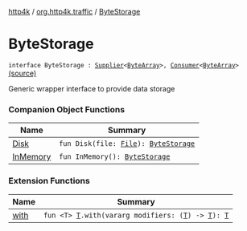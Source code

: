 [http4k](../../index.md) / [org.http4k.traffic](../index.md) / [ByteStorage](./index.md)

# ByteStorage

`interface ByteStorage : `[`Supplier`](https://docs.oracle.com/javase/9/docs/api/java/util/function/Supplier.html)`<`[`ByteArray`](https://kotlinlang.org/api/latest/jvm/stdlib/kotlin/-byte-array/index.html)`>, `[`Consumer`](https://docs.oracle.com/javase/9/docs/api/java/util/function/Consumer.html)`<`[`ByteArray`](https://kotlinlang.org/api/latest/jvm/stdlib/kotlin/-byte-array/index.html)`>` [(source)](https://github.com/http4k/http4k/blob/master/http4k-testing-servirtium/src/main/kotlin/org/http4k/traffic/ByteStorage.kt#L10)

Generic wrapper interface to provide data storage

### Companion Object Functions

| Name | Summary |
|---|---|
| [Disk](-disk.md) | `fun Disk(file: `[`File`](https://docs.oracle.com/javase/9/docs/api/java/io/File.html)`): `[`ByteStorage`](./index.md) |
| [InMemory](-in-memory.md) | `fun InMemory(): `[`ByteStorage`](./index.md) |

### Extension Functions

| Name | Summary |
|---|---|
| [with](../../org.http4k.core/with.md) | `fun <T> `[`T`](../../org.http4k.core/with.md#T)`.with(vararg modifiers: (`[`T`](../../org.http4k.core/with.md#T)`) -> `[`T`](../../org.http4k.core/with.md#T)`): `[`T`](../../org.http4k.core/with.md#T) |
